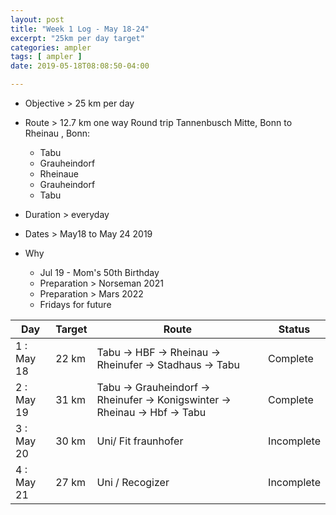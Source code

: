 ```yaml
---
layout: post
title: "Week 1 Log - May 18-24"
excerpt: "25km per day target"
categories: ampler
tags: [ ampler ]
date: 2019-05-18T08:08:50-04:00

---
```


* Objective > 25 km per day

* Route > 12.7 km one way
  Round trip  Tannenbusch Mitte, Bonn to Rheinau , Bonn:
  * Tabu
  * Grauheindorf
  * Rheinaue
  * Grauheindorf
  * Tabu

* Duration > everyday

* Dates > May18 to May 24 2019

* Why
  * Jul 19 - Mom's 50th Birthday
  * Preparation > Norseman 2021  
  * Preparation > Mars 2022
  * Fridays for future


| Day | Target | Route | Status |
|-------|-------|-------|-------|
| 1 : May 18 | 22 km | Tabu -> HBF -> Rheinau -> Rheinufer -> Stadhaus -> Tabu | Complete |
| 2 : May 19 | 31 km | Tabu -> Grauheindorf  -> Rheinufer -> Konigswinter -> Rheinau -> Hbf -> Tabu | Complete |
| 3 : May 20 | 30 km |Uni/ Fit fraunhofer| Incomplete|
| 4 : May 21 | 27 km |Uni / Recogizer| Incomplete|
